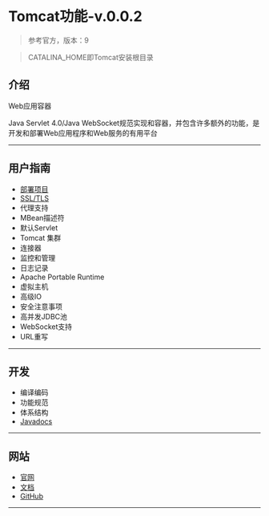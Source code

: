 #   Tomcat功能-v.0.0.2

> 参考官方，版本：9

> CATALINA_HOME即Tomcat安装根目录

##  介绍

Web应用容器

Java Servlet 4.0/Java WebSocket规范实现和容器，并包含许多额外的功能，是开发和部署Web应用程序和Web服务的有用平台

----

##  用户指南
-   [部署项目](appdev.md)
-   [SSL/TLS]()
-   代理支持
-   MBean描述符
-   默认Servlet
-   Tomcat 集群
-   连接器
-   监控和管理
-   日志记录
-   Apache Portable Runtime
-   虚拟主机
-   高级IO
-   安全注意事项
-   高并发JDBC池
-   WebSocket支持
-   URL重写
----

##  开发
-   编译编码
-   功能规范
-   体系结构
-   [Javadocs](http://tomcat.apache.org/tomcat-9.0-doc/api/index.html)

----

##  网站
-   [官网](http://tomcat.apache.org/)
-   [文档](http://tomcat.apache.org/tomcat-9.0-doc/index.html)
-   [GitHub](https://github.com/apache/tomcat)

----
